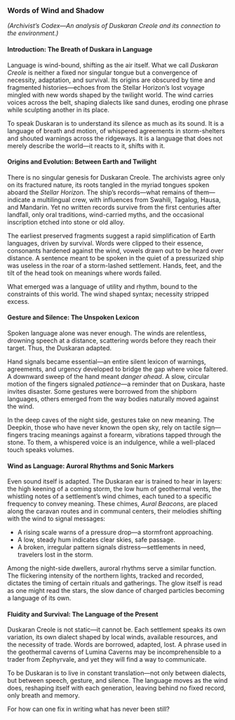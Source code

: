 ### **Words of Wind and Shadow**  
*(Archivist’s Codex—An analysis of Duskaran Creole and its connection to the environment.)*  

#### **Introduction: The Breath of Duskara in Language**  
Language is wind-bound, shifting as the air itself. What we call *Duskaran Creole* is neither a fixed nor singular tongue but a convergence of necessity, adaptation, and survival. Its origins are obscured by time and fragmented histories—echoes from the Stellar Horizon’s lost voyage mingled with new words shaped by the twilight world. The wind carries voices across the belt, shaping dialects like sand dunes, eroding one phrase while sculpting another in its place.  

To speak Duskaran is to understand its silence as much as its sound. It is a language of breath and motion, of whispered agreements in storm-shelters and shouted warnings across the ridgeways. It is a language that does not merely describe the world—it reacts to it, shifts with it.  

#### **Origins and Evolution: Between Earth and Twilight**  
There is no singular genesis for Duskaran Creole. The archivists agree only on its fractured nature, its roots tangled in the myriad tongues spoken aboard the *Stellar Horizon*. The ship’s records—what remains of them—indicate a multilingual crew, with influences from Swahili, Tagalog, Hausa, and Mandarin. Yet no written records survive from the first centuries after landfall, only oral traditions, wind-carried myths, and the occasional inscription etched into stone or old alloy.  

The earliest preserved fragments suggest a rapid simplification of Earth languages, driven by survival. Words were clipped to their essence, consonants hardened against the wind, vowels drawn out to be heard over distance. A sentence meant to be spoken in the quiet of a pressurized ship was useless in the roar of a storm-lashed settlement. Hands, feet, and the tilt of the head took on meanings where words failed.  

What emerged was a language of utility and rhythm, bound to the constraints of this world. The wind shaped syntax; necessity stripped excess.  

#### **Gesture and Silence: The Unspoken Lexicon**  
Spoken language alone was never enough. The winds are relentless, drowning speech at a distance, scattering words before they reach their target. Thus, the Duskaran adapted.  

Hand signals became essential—an entire silent lexicon of warnings, agreements, and urgency developed to bridge the gap where voice faltered. A downward sweep of the hand meant *danger ahead*. A slow, circular motion of the fingers signaled *patience*—a reminder that on Duskara, haste invites disaster. Some gestures were borrowed from the shipborn languages, others emerged from the way bodies naturally moved against the wind.  

In the deep caves of the night side, gestures take on new meaning. The Deepkin, those who have never known the open sky, rely on tactile sign—fingers tracing meanings against a forearm, vibrations tapped through the stone. To them, a whispered voice is an indulgence, while a well-placed touch speaks volumes.  

#### **Wind as Language: Auroral Rhythms and Sonic Markers**  
Even sound itself is adapted. The Duskaran ear is trained to hear in layers: the high keening of a coming storm, the low hum of geothermal vents, the whistling notes of a settlement’s wind chimes, each tuned to a specific frequency to convey meaning. These chimes, *Aural Beacons*, are placed along the caravan routes and in communal centers, their melodies shifting with the wind to signal messages:  

- A rising scale warns of a pressure drop—a stormfront approaching.  
- A low, steady hum indicates clear skies, safe passage.  
- A broken, irregular pattern signals distress—settlements in need, travelers lost in the storm.  

Among the night-side dwellers, auroral rhythms serve a similar function. The flickering intensity of the northern lights, tracked and recorded, dictates the timing of certain rituals and gatherings. The glow itself is read as one might read the stars, the slow dance of charged particles becoming a language of its own.  

#### **Fluidity and Survival: The Language of the Present**  
Duskaran Creole is not static—it cannot be. Each settlement speaks its own variation, its own dialect shaped by local winds, available resources, and the necessity of trade. Words are borrowed, adapted, lost. A phrase used in the geothermal caverns of Lumina Caverns may be incomprehensible to a trader from Zephyrvale, and yet they will find a way to communicate.  

To be Duskaran is to live in constant translation—not only between dialects, but between speech, gesture, and silence. The language moves as the wind does, reshaping itself with each generation, leaving behind no fixed record, only breath and memory.  

For how can one fix in writing what has never been still?

